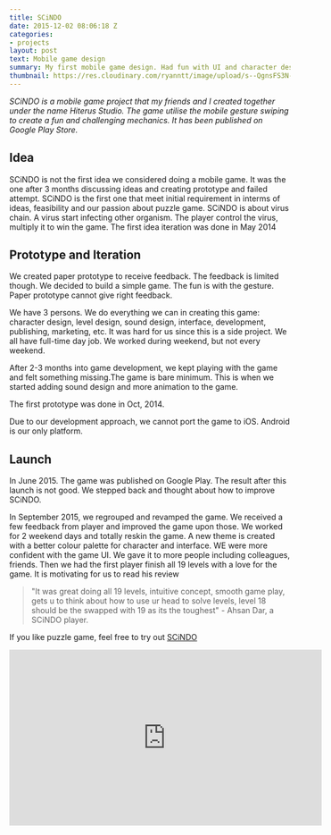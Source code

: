 ```yaml
---
title: SCiNDO
date: 2015-12-02 08:06:18 Z
categories:
- projects
layout: post
text: Mobile game design
summary: My first mobile game design. Had fun with UI and character design.
thumbnail: https://res.cloudinary.com/ryanntt/image/upload/s--QgnsFS3N--/c_scale,w_768/v1506608263/scindo/thumbnail.png
---
```


<em>SCiNDO is a mobile game project that my friends and I created together under the name Hiterus Studio. The game utilise the mobile gesture swiping to create a fun and challenging mechanics. It has been published on Google Play Store.</em>

## Idea

SCiNDO is not the first idea we considered doing a mobile game. It was the one after 3 months discussing ideas and creating prototype and failed attempt. SCiNDO is the first one that meet initial requirement in interms of ideas, feasibility and our passion about puzzle game. SCiNDO is about virus chain. A virus start infecting other organism. The player control the virus, multiply it to win the game. The first idea iteration was done in May 2014

## Prototype and Iteration

We created paper prototype to receive feedback. The feedback is limited though. We decided to build a simple game. The fun is with the gesture. Paper prototype cannot give right feedback.

We have 3 persons. We do everything we can in creating this game: character design, level design, sound design, interface, development, publishing, marketing, etc. It was hard for us since this is a side project. We all have full-time day job. We worked during weekend, but not every weekend.

After 2-3 months into game development, we kept playing with the game and felt something missing.The game is bare minimum. This is when we started adding sound design and more animation to the game.

The first prototype was done in Oct, 2014.

Due to our development approach, we cannot port the game to iOS. Android is our only platform.

## Launch

In June 2015. The game was published on Google Play. The result after this launch is not good. We stepped back and thought about how to improve SCiNDO.

In September 2015, we regrouped and revamped the game. We received a few feedback from player and improved the game upon those. We worked for 2 weekend days and totally reskin the game. A new theme is created with a better colour palette for character and interface. WE were more confident with the game UI. We gave it to more people including colleagues, friends. Then we had the first player finish all 19 levels with a love for the game. It is motivating for us to read his review

>"It was great doing all 19 levels, intuitive concept, smooth game play, gets u to think about how to use ur head to solve levels, level 18 should be the swapped with 19 as its the toughest" - Ahsan Dar, a SCiNDO player.

If you like puzzle game, feel free to try out [SCiNDO](https://play.google.com/store/apps/details?id=com.beachtreetalk.MagicalMaze.android)

<div class="my-video [vimeo, widescreen]">
  <iframe width="560" height="315" src="https://www.youtube.com/embed/s6Nsc-G2CBU" frameborder="0" allowfullscreen></iframe>
</div>





